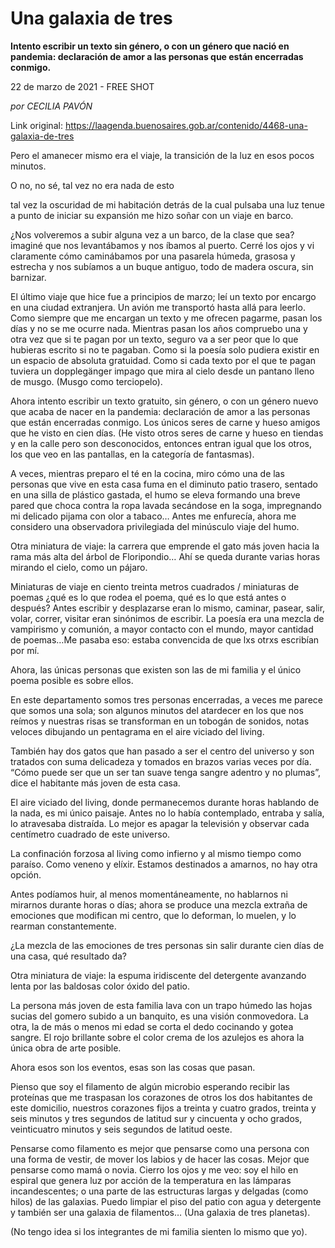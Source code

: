 # Una galaxia de tres

**Intento escribir un texto sin género, o con un género que nació en pandemia: declaración de amor a las personas que están encerradas conmigo.**

22 de marzo de 2021 - FREE SHOT

_por CECILIA PAVÓN_

Link original: https://laagenda.buenosaires.gob.ar/contenido/4468-una-galaxia-de-tres



Pero el amanecer mismo era el viaje, la transición de la luz en esos pocos minutos.




O no, no sé, tal vez no era nada de esto




tal vez la oscuridad de mi habitación detrás de la cual pulsaba una luz tenue a punto de iniciar su expansión me hizo soñar con un viaje en barco.




¿Nos volveremos a subir alguna vez a un barco, de la clase que sea? imaginé que nos levantábamos y nos íbamos al puerto. Cerré los ojos y vi claramente cómo caminábamos por una pasarela húmeda, grasosa y estrecha y nos subíamos a un buque antiguo, todo de madera oscura, sin barnizar.




El último viaje que hice fue a principios de marzo; leí un texto por encargo en una ciudad extranjera. Un avión me transportó hasta allá para leerlo. Como siempre que me encargan un texto y me ofrecen pagarme, pasan los días y no se me ocurre nada. Mientras pasan los años compruebo una y otra vez que si te pagan por un texto, seguro va a ser peor que lo que hubieras escrito si no te pagaban. Como si la poesía solo pudiera existir en un espacio de absoluta gratuidad. Como si cada texto por el que te pagan tuviera un dopplegänger impago que mira al cielo desde un pantano lleno de musgo. (Musgo como terciopelo).




Ahora intento escribir un texto gratuito, sin género, o con un género nuevo que acaba de nacer en la pandemia: declaración de amor a las personas que están encerradas conmigo. Los únicos seres de carne y hueso amigos que he visto en cien días. (He visto otros seres de carne y hueso en tiendas y en la calle pero son desconocidos, entonces entran igual que los otros, los que veo en las pantallas, en la categoría de fantasmas).




A veces, mientras preparo el té en la cocina, miro cómo una de las personas que vive en esta casa fuma en el diminuto patio trasero, sentado en una silla de plástico gastada, el humo se eleva formando una breve pared que choca contra la ropa lavada secándose en la soga, impregnando mi delicado pijama con olor a tabaco… Antes me enfurecía, ahora me considero una observadora privilegiada del minúsculo viaje del humo.




Otra miniatura de viaje: la carrera que emprende el gato más joven hacia la rama más alta del árbol de Floripondio… Ahí se queda durante varias horas mirando el cielo, como un pájaro.




Miniaturas de viaje en ciento treinta metros cuadrados / miniaturas de poemas ¿qué es lo que rodea el poema, qué es lo que está antes o después? Antes escribir y desplazarse eran lo mismo, caminar, pasear, salir, volar, correr, visitar eran sinónimos de escribir. La poesía era una mezcla de vampirismo y comunión, a mayor contacto con el mundo, mayor cantidad de poemas…Me pasaba eso: estaba convencida de que lxs otrxs escribían por mí.




Ahora, las únicas personas que existen son las de mi familia y el único poema posible es sobre ellos.




En este departamento somos tres personas encerradas, a veces me parece que somos una sola; son algunos minutos del atardecer en los que nos reímos y nuestras risas se transforman en un tobogán de sonidos, notas veloces dibujando un pentagrama en el aire viciado del living.




También hay dos gatos que han pasado a ser el centro del universo y son tratados con suma delicadeza y tomados en brazos varias veces por día. “Cómo puede ser que un ser tan suave tenga sangre adentro y no plumas”, dice el habitante más joven de esta casa.




El aire viciado del living, donde permanecemos durante horas hablando de la nada, es mi único paisaje. Antes no lo había contemplado, entraba y salía, lo atravesaba distraída. Lo mejor es apagar la televisión y observar cada centímetro cuadrado de este universo.




La confinación forzosa al living como infierno y al mismo tiempo como paraíso. Como veneno y elíxir. Estamos destinados a amarnos, no hay otra opción.




Antes podíamos huir, al menos momentáneamente, no hablarnos ni mirarnos durante horas o días; ahora se produce una mezcla extraña de emociones que modifican mi centro, que lo deforman, lo muelen, y lo rearman constantemente.




¿La mezcla de las emociones de tres personas sin salir durante cien días de una casa, qué resultado da?




Otra miniatura de viaje: la espuma iridiscente del detergente avanzando lenta por las baldosas color óxido del patio.




La persona más joven de esta familia lava con un trapo húmedo las hojas sucias del gomero subido a un banquito, es una visión conmovedora. La otra, la de más o menos mi edad se corta el dedo cocinando y gotea sangre. El rojo brillante sobre el color crema de los azulejos es ahora la única obra de arte posible.




Ahora esos son los eventos, esas son las cosas que pasan.




Pienso que soy el filamento de algún microbio esperando recibir las proteínas que me traspasan los corazones de otros los dos habitantes de este domicilio, nuestros corazones fijos a treinta y cuatro grados, treinta y seis minutos y tres segundos de latitud sur y cincuenta y ocho grados, veinticuatro minutos y seis segundos de latitud oeste.




Pensarse como filamento es mejor que pensarse como una persona con una forma de vestir, de mover los labios y de hacer las cosas. Mejor que pensarse como mamá o novia. Cierro los ojos y me veo: soy el hilo en espiral que genera luz por acción de la temperatura en las lámparas incandescentes; o una parte de las estructuras largas y delgadas (como hilos) de las galaxias. Puedo limpiar el piso del patio con agua y detergente y también ser una galaxia de filamentos… (Una galaxia de tres planetas).




(No tengo idea si los integrantes de mi familia sienten lo mismo que yo).



